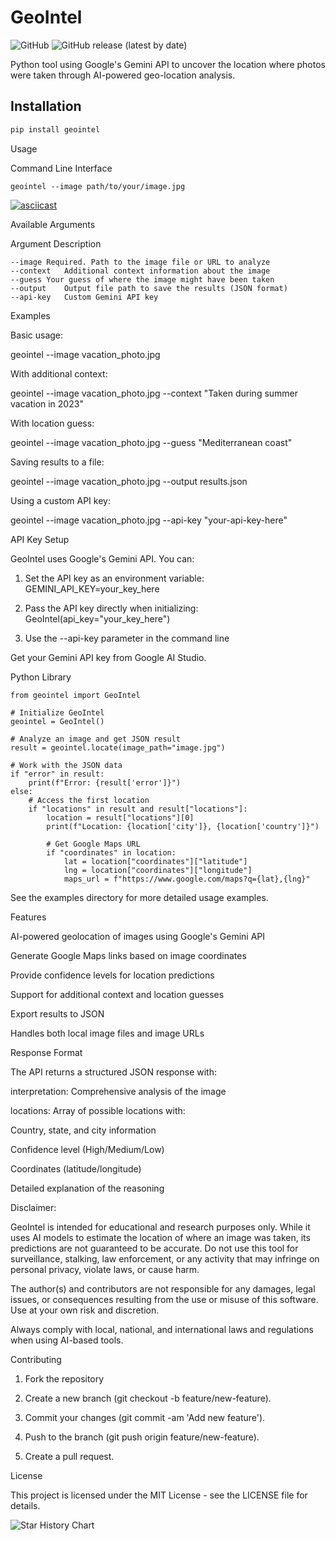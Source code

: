 # GeoIntel

![GitHub](https://img.shields.io/github/license/atiilla/geointel)
![GitHub release (latest by date)](https://img.shields.io/github/v/release/atiilla/geointel)

Python tool using Google's Gemini API to uncover the location where photos were taken through AI-powered geo-location analysis.

## Installation

```bash
pip install geointel
```

Usage

Command Line Interface
```
geointel --image path/to/your/image.jpg
```

[![asciicast](https://asciinema.org/a/I6NqhIr6QkBWaaHNjSlieId5s.svg)](https://asciinema.org/a/I6NqhIr6QkBWaaHNjSlieId5s)

Available Arguments

Argument	Description
```
--image	Required. Path to the image file or URL to analyze
--context	Additional context information about the image
--guess	Your guess of where the image might have been taken
--output	Output file path to save the results (JSON format)
--api-key	Custom Gemini API key
```

Examples

Basic usage:

geointel --image vacation_photo.jpg

With additional context:

geointel --image vacation_photo.jpg --context "Taken during summer vacation in 2023"

With location guess:

geointel --image vacation_photo.jpg --guess "Mediterranean coast"

Saving results to a file:

geointel --image vacation_photo.jpg --output results.json

Using a custom API key:

geointel --image vacation_photo.jpg --api-key "your-api-key-here"

API Key Setup

GeoIntel uses Google's Gemini API. You can:

1. Set the API key as an environment variable: GEMINI_API_KEY=your_key_here


2. Pass the API key directly when initializing: GeoIntel(api_key="your_key_here")


3. Use the --api-key parameter in the command line



Get your Gemini API key from Google AI Studio.

Python Library
```
from geointel import GeoIntel

# Initialize GeoIntel
geointel = GeoIntel()

# Analyze an image and get JSON result
result = geointel.locate(image_path="image.jpg")

# Work with the JSON data
if "error" in result:
    print(f"Error: {result['error']}")
else:
    # Access the first location
    if "locations" in result and result["locations"]:
        location = result["locations"][0]
        print(f"Location: {location['city']}, {location['country']}")
        
        # Get Google Maps URL
        if "coordinates" in location:
            lat = location["coordinates"]["latitude"]
            lng = location["coordinates"]["longitude"]
            maps_url = f"https://www.google.com/maps?q={lat},{lng}"
```

See the examples directory for more detailed usage examples.

Features

AI-powered geolocation of images using Google's Gemini API

Generate Google Maps links based on image coordinates

Provide confidence levels for location predictions

Support for additional context and location guesses

Export results to JSON

Handles both local image files and image URLs


Response Format

The API returns a structured JSON response with:

interpretation: Comprehensive analysis of the image

locations: Array of possible locations with:

Country, state, and city information

Confidence level (High/Medium/Low)

Coordinates (latitude/longitude)

Detailed explanation of the reasoning



Disclaimer:

GeoIntel is intended for educational and research purposes only. While it uses AI models to estimate the location of where an image was taken, its predictions are not guaranteed to be accurate. Do not use this tool for surveillance, stalking, law enforcement, or any activity that may infringe on personal privacy, violate laws, or cause harm.

The author(s) and contributors are not responsible for any damages, legal issues, or consequences resulting from the use or misuse of this software. Use at your own risk and discretion.

Always comply with local, national, and international laws and regulations when using AI-based tools.

Contributing

1. Fork the repository

2. Create a new branch (git checkout -b feature/new-feature).

3. Commit your changes (git commit -am 'Add new feature').

4. Push to the branch (git push origin feature/new-feature).

5. Create a pull request.


License

This project is licensed under the MIT License - see the LICENSE file for details.


![Star History Chart](https://api.star-history.com/svg?repos=atiilla/geointel&type=Date)